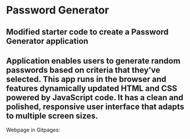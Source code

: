 # Password Generator

## Modified starter code to create a Password Generator application

## Application enables users to generate random passwords based on criteria that they’ve selected. This app runs in the browser and features dynamically updated HTML and CSS powered by JavaScript code. It has a clean and polished, responsive user interface that adapts to multiple screen sizes.

Webpage in Gitpages:



